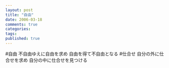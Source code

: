 ```yaml
---
layout: post
title: "自由"
date: 2006-03-18
comments: true
categories:
tags:
published: true
---
```


#自由
不自由ゆえに自由を求め
自由を得て不自由となる
#仕合せ
自分の外に仕合せを求め
自分の中に仕合せを見つける
